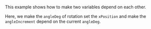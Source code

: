 This example shows how to make two variables depend on each other.

Here, we make the `angleDeg` of rotation set the `xPosition` and make the `angleIncrement` depend on the current `angleDeg`.